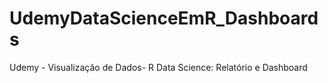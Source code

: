 # UdemyDataScienceEmR_Dashboards
Udemy - Visualização de Dados- R Data Science: Relatório e Dashboard
